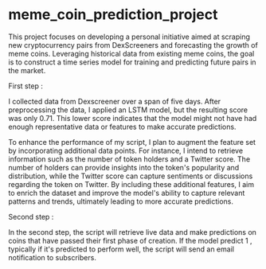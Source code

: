 # meme_coin_prediction_project
This project focuses on developing a personal initiative aimed at scraping new cryptocurrency pairs from DexScreeners and forecasting the growth of meme coins. Leveraging historical data from existing meme coins, the goal is to construct a time series model for training and predicting future pairs in the market.


First step : 

I collected data from Dexscreener over a span of five days. After preprocessing the data, I applied an LSTM model, but the resulting score was only 0.71. This lower score indicates that the model might not have had enough representative data or features to make accurate predictions.

To enhance the performance of my script, I plan to augment the feature set by incorporating additional data points. For instance, I intend to retrieve information such as the number of token holders and a Twitter score. The number of holders can provide insights into the token's popularity and distribution, while the Twitter score can capture sentiments or discussions regarding the token on Twitter. By including these additional features, I aim to enrich the dataset and improve the model's ability to capture relevant patterns and trends, ultimately leading to more accurate predictions.


Second step : 

In the second step, the script will retrieve live data and make predictions on coins that have passed their first phase of creation. If the model predict 1 , typically if it's predicted to perform well, the script will send an email notification to subscribers.
